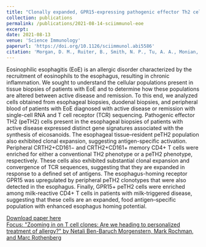 ```yaml
---
title: "Clonally expanded, GPR15-expressing pathogenic effector Th2 cells are associated with eosinophilic esophagitis"
collection: publications
permalink: /publications/2021-08-14-sciimmunol-eoe
excerpt: 
date: 2021-08-13
venue: 'Science Immunology'
paperurl: 'https://doi.org/10.1126/sciimmunol.abi5586'
citation: 'Morgan, D. M., Ruiter, B., Smith, N. P., Tu, A. A., Monian, B., Stone, B. E., Virk-Hundal, N., Yuan, Q., Shreffler, W. G., Love, J. C. &quot;Clonally expanded, GPR15-expressing pathogenic effector Th2 cells are associated with eosinophilic esophagitis.&quot; <i>Science Immunology</i>, <b> 6</b>, eabi5586 (2021).'
---
```

Eosinophilic esophagitis (EoE) is an allergic disorder characterized by the recruitment of eosinophils to the esophagus, resulting in chronic inflammation. We sought to understand the cellular populations present in tissue biopsies of patients with EoE and to determine how these populations are altered between active disease and remission. To this end, we analyzed cells obtained from esophageal biopsies, duodenal biopsies, and peripheral blood of patients with EoE diagnosed with active disease or remission with single-cell RNA and T cell receptor (TCR) sequencing. Pathogenic effector TH2 (peTH2) cells present in the esophageal biopsies of patients with active disease expressed distinct gene signatures associated with the synthesis of eicosanoids. The esophageal tissue–resident peTH2 population also exhibited clonal expansion, suggesting antigen-specific activation. Peripheral CRTH2+CD161− and CRTH2+CD161+ memory CD4+ T cells were enriched for either a conventional TH2 phenotype or a peTH2 phenotype, respectively. These cells also exhibited substantial clonal expansion and convergence of TCR sequences, suggesting that they are expanded in response to a defined set of antigens. The esophagus-homing receptor GPR15 was upregulated by peripheral peTH2 clonotypes that were also detected in the esophagus. Finally, GPR15+ peTH2 cells were enriched among milk-reactive CD4+ T cells in patients with milk-triggered disease, suggesting that these cells are an expanded, food antigen–specific population with enhanced esophagus homing potential.

[Download paper here](/files/eabi5586.full.pdf)\
[Focus: &quot;Zooming in on T cell clones: Are we heading to personalized treatment of allergy?&quot; by Netali Ben-Baruch Morgenstern, Mark Rochman, and Marc Rothenberg](/files/eabj1366.full.pdf)
